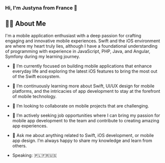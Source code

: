 ### Hi, I'm Justyna from France 👋


## 👨‍💻 About Me

I'm a mobile application enthusiast with a deep passion for crafting engaging and innovative mobile experiences. Swift and the iOS environment are where my heart truly lies, although I have a foundational understanding of programming with experience in JavaScript, PHP, Java, and Angular, Symfony during my learning journey.

- 🔭 I’m currently focused on building mobile applications that enhance everyday life and exploring the latest iOS features to bring the most out of the Swift ecosystem.
- 🌱 I’m continuously learning more about Swift, UI/UX design for mobile platforms, and the intricacies of app development to stay at the forefront of mobile technology.
- 👯 I’m looking to collaborate on mobile projects that are challenging.
- 💼 I’m actively seeking job opportunities where I can bring my passion for mobile app development to the team and contribute to creating amazing app experiences.
- 💬 Ask me about anything related to Swift, iOS development, or mobile app design. I’m always happy to share my knowledge and learn from others.


- Speaking: 🇵🇱🇫🇷🇺🇸
